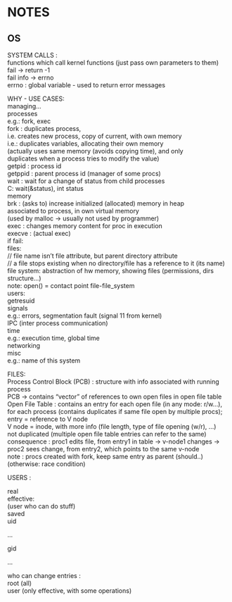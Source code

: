 # NOTES  
  
## OS

SYSTEM CALLS :   
functions which call kernel functions (just pass own parameters to them)  
fail -> return -1  
fail info -> errno  
errno : global variable - used to return error messages  
  
WHY - USE CASES:  
managing…  
processes  
e.g.: fork, exec  
fork : duplicates process,  
i.e. creates new process, copy of current, with own memory  
i.e.: duplicates variables, allocating their own memory  
(actually uses same memory (avoids copying time), and only  
duplicates when a process tries to modify the value)  
getpid : process id  
getppid : parent process id (manager of some procs)  
wait : wait for a change of status from child processes  
C: wait(&status), int status  
memory  
brk : (asks to) increase initialized (allocated) memory in heap  
associated to process, in own virtual memory  
(used by malloc -> usually not used by programmer)  
exec : changes memory content for proc in execution  
execve : (actual exec)  
if fail:   
files:  
// file name isn’t file attribute, but parent directory attribute  
// a file stops existing when no directory/file has a reference to it (its name)  
file system: abstraction of hw memory, showing files (permissions, dirs structure…)  
note: open() = contact point file-file_system  
users:  
getresuid  
signals  
e.g.: errors, segmentation fault (signal 11 from kernel)  
IPC (inter process communication)  
time  
e.g.: execution time, global time  
networking  
misc  
e.g.: name of this system  
  
FILES:  
Process Control Block (PCB) : structure with info associated with running process  
PCB -> contains “vector” of references to own open files in open file table  
Open File Table : contains an entry for each open file (in any mode: r/w…),  
	for each process (contains duplicates if same file open by multiple procs);  
	entry = reference to V node  
V node = inode, with more info (file length, type of file opening (w/r), ...)  
not duplicated (multiple open file table entries can refer to the same)  
consequence : proc1 edits file, from entry1 in table -> v-node1 changes ->   
	proc2 sees change, from entry2, which points to the same v-node  
note : procs created with fork, keep same entry as parent (should..)  
(otherwise: race condition)  
  
USERS :  
  
  
  
real  
effective:  
(user who can do stuff)  
saved  
uid  
  
  
...  
  
  
gid  
  
  
...  
  
  
  
who can change entries :  
root (all)  
user (only effective, with some operations)  
